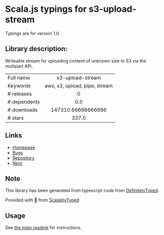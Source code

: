 
# Scala.js typings for s3-upload-stream

Typings are for version 1.0

## Library description:
Writeable stream for uploading content of unknown size to S3 via the multipart API.

|                    |                 |
| ------------------ | :-------------: |
| Full name          | s3-upload-stream |
| Keywords           | aws, s3, upload, pipe, stream |
| # releases         | 0 |
| # dependents       | 0.0 |
| # downloads        | 147310.66666666666 |
| # stars            | 337.0 |

## Links
- [Homepage](https://github.com/nathanpeck/s3-upload-stream)
- [Bugs](https://github.com/nathanpeck/s3-upload-stream/issues)
- [Repository](https://github.com/nathanpeck/s3-upload-stream)
- [Npm](https://www.npmjs.com/package/s3-upload-stream)
    


## Note
This library has been generated from typescript code from [DefinitelyTyped](https://definitelytyped.org).

Provided with :purple_heart: from [ScalablyTyped](https://github.com/oyvindberg/ScalablyTyped)

## Usage
See [the main readme](../../readme.md) for instructions.


